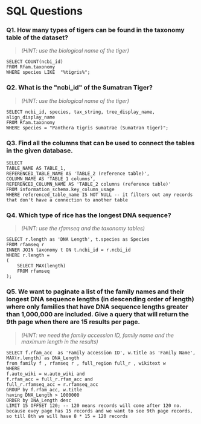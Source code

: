 # SQL Questions

### Q1. How many types of tigers can be found in the taxonomy table of the dataset?
> *(HINT: use the biological name of the tiger)*

```
SELECT COUNT(ncbi_id)
FROM Rfam.taxonomy
WHERE species LIKE  "%tigris%";
```


### Q2. What is the "ncbi_id" of the Sumatran Tiger? 
> *(HINT: use the biological name of the tiger)*

```
SELECT ncbi_id, species, tax_string, tree_display_name, align_display_name
FROM Rfam.taxonomy
WHERE species = "Panthera tigris sumatrae (Sumatran tiger)";
```


### Q3. Find all the columns that can be used to connect the tables in the given database. 

```
SELECT
TABLE_NAME AS TABLE_1,
REFERENCED_TABLE_NAME AS 'TABLE_2 (reference table)',
COLUMN_NAME AS 'TABLE_1 columns',
REFERENCED_COLUMN_NAME AS 'TABLE_2 columns (reference table)'
FROM information_schema.key_column_usage
WHERE referenced_table_name IS NOT NULL -- it filters out any records that don't have a connection to another table
```


### Q4. Which type of rice has the longest DNA sequence? 
> *(HINT: use the rfamseq and the taxonomy tables)*

```
SELECT r.length as 'DNA Length', t.species as Species 
FROM rfamseq r
INNER JOIN taxonomy t ON t.ncbi_id = r.ncbi_id 
WHERE r.length = 
(
    SELECT MAX(length) 
    FROM rfamseq
);
```


### Q5. We want to paginate a list of the family names and their longest DNA sequence lengths (in descending order of length) where only families that have DNA sequence lengths greater than 1,000,000 are included. Give a query that will return the 9th page when there are 15 results per page.
> *(HINT: we need the family accession ID, family name and the maximum length in the results)*

```
SELECT f.rfam_acc  as 'Family accession ID', w.title as 'Family Name', MAX(r.length) as DNA_Length
from family f , rfamseq r , full_region full_r , wikitext w 
WHERE 
f.auto_wiki = w.auto_wiki and
f.rfam_acc = full_r.rfam_acc and
full_r.rfamseq_acc = r.rfamseq_acc
GROUP by f.rfam_acc, w.title
having DNA_Length > 1000000
ORDER by DNA_Length desc
LIMIT 15 OFFSET 120; -- 120 means records will come after 120 no. because evey page has 15 records and we want to see 9th page records, so till 8th we will have 8 * 15 = 120 records
```


